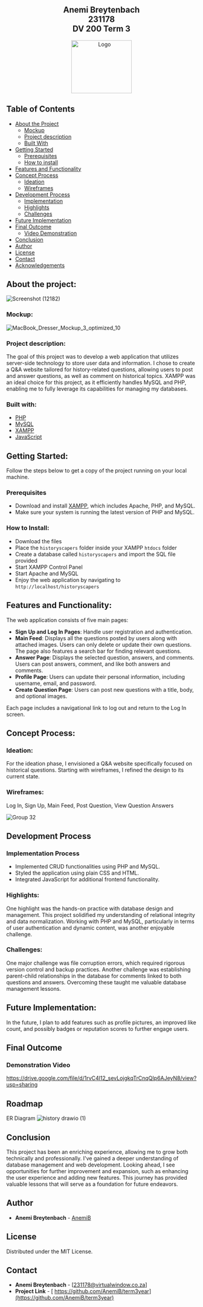 ## <p align="center" style="text-decoration: none !important;padding:0;margin:0;">Anemi Breytenbach <br> 231178 <br> DV 200 Term 3</p>

<p align="center">
<img src="historyscapers/images/logowhite.png" alt="Logo" width="160" height="140">
</p>

## Table of Contents

* [About the Project](#about-the-project)
  * [Mockup](#mockup)
  * [Project description](#project-description)
  * [Built With](#built-with)
* [Getting Started](#getting-started)
  * [Prerequisites](#prerequisites)
  * [How to install](#how-to-install)
* [Features and Functionality](#features-and-functionality)
* [Concept Process](#concept-process)
   * [Ideation](#ideation)
   * [Wireframes](#wireframes)
* [Development Process](#development-process)
    * [Implementation](#implementation)
    * [Highlights](#highlights)
    * [Challenges](#challenges)
* [Future Implementation](#future-implementation)
* [Final Outcome](#final-outcome)
    * [Video Demonstration](#demonstration-video)
* [Conclusion](#conclusion)
* [Author](#author)
* [License](#license)
* [Contact](#contact)
* [Acknowledgements](#acknowledgements)

## About the project:
![Screenshot (12182)](https://github.com/user-attachments/assets/40ef7da5-a123-4abd-b6f3-649818357118)

### Mockup:
![MacBook_Dresser_Mockup_3_optimized_10](https://github.com/user-attachments/assets/69bee4e5-0e4c-462f-9f09-288306bf6622)


### Project description:
The goal of this project was to develop a web application that utilizes server-side technology to store user data and information. I chose to create a Q&A website tailored for history-related questions, allowing users to post and answer questions, as well as comment on historical topics. XAMPP was an ideal choice for this project, as it efficiently handles MySQL and PHP, enabling me to fully leverage its capabilities for managing my databases.

### Built with:
- [PHP](https://www.php.net/)
- [MySQL](https://www.mysql.com/)
- [XAMPP](https://www.apachefriends.org/index.html)
- [JavaScript](https://developer.mozilla.org/en-US/docs/Web/JavaScript)

## Getting Started:
Follow the steps below to get a copy of the project running on your local machine.

### Prerequisites

- Download and install [XAMPP](https://www.apachefriends.org/index.html), which includes Apache, PHP, and MySQL.
- Make sure your system is running the latest version of PHP and MySQL.

### How to Install:
* Download the files
* Place the `historyscapers` folder inside your XAMPP `htdocs` folder
* Create a database called `historyscapers` and import the SQL file provided
* Start XAMPP Control Panel
* Start Apache and MySQL
* Enjoy the web application by navigating to `http://localhost/historyscapers`

## Features and Functionality:
The web application consists of five main pages:

- **Sign Up and Log In Pages**: Handle user registration and authentication.
- **Main Feed**: Displays all the questions posted by users along with attached images. Users can only delete or update their own questions. The page also features a search bar for finding relevant questions.
- **Answer Page**: Displays the selected question, answers, and comments. Users can post answers, comment, and like both answers and comments.
- **Profile Page**: Users can update their personal information, including username, email, and password.
- **Create Question Page**: Users can post new questions with a title, body, and optional images.

Each page includes a navigational link to log out and return to the Log In screen.

## Concept Process:

### Ideation:
For the ideation phase, I envisioned a Q&A website specifically focused on historical questions. Starting with wireframes, I refined the design to its current state.

### Wireframes:
Log In, Sign Up, Main Feed, Post Question, View Question Answers

![Group 32](https://github.com/user-attachments/assets/6780b456-0121-44d0-86cc-326802b58bb4)


## Development Process

### Implementation Process

- Implemented CRUD functionalities using PHP and MySQL.
- Styled the application using plain CSS and HTML.
- Integrated JavaScript for additional frontend functionality.

### Highlights:
One highlight was the hands-on practice with database design and management. This project solidified my understanding of relational integrity and data normalization. Working with PHP and MySQL, particularly in terms of user authentication and dynamic content, was another enjoyable challenge.

### Challenges:
One major challenge was file corruption errors, which required rigorous version control and backup practices. Another challenge was establishing parent-child relationships in the database for comments linked to both questions and answers. Overcoming these taught me valuable database management lessons.

## Future Implementation:
In the future, I plan to add features such as profile pictures, an improved like count, and possibly badges or reputation scores to further engage users.

## Final Outcome

### Demonstration Video
https://drive.google.com/file/d/1rvC4l12_sevLojgkqTrCnqQIp6AJeyN8/view?usp=sharing

## Roadmap
ER Diagram
![history drawio (1)](https://github.com/user-attachments/assets/5b0e7393-fa9b-4f1d-92e4-d694542e4a3d)

## Conclusion
This project has been an enriching experience, allowing me to grow both technically and professionally. I've gained a deeper understanding of database management and web development. Looking ahead, I see opportunities for further improvement and expansion, such as enhancing the user experience and adding new features. This journey has provided valuable lessons that will serve as a foundation for future endeavors.

## Author

- **Anemi Breytenbach** - [AnemiB](https://github.com/AnemiB)

## License

Distributed under the MIT License.

## Contact

- **Anemi Breytenbach** - [231178@virtualwindow.co.za] 
- **Project Link** - [ https://github.com/AnemiB/term3year](https://github.com/AnemiB/term3year)
